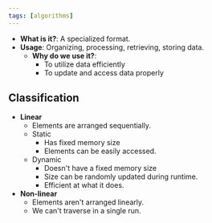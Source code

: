 ```yaml
---
tags: [algorithms]
---
```

- **What is it?**: A specialized format.
- **Usage**: Organizing, processing, retrieving, storing data.
	- **Why do we use it?**:
		- To utilize data efficiently
		- To update and access data properly
## Classification

- **Linear**
	- Elements are arranged sequentially.
	- Static
		- Has fixed memory size
		- Elements can be easily accessed.
	- Dynamic
		- Doesn't have a fixed memory size
		- Size can be randomly updated during runtime.
		- Efficient at what it does.
- **Non-linear**
	- Elements aren't arranged linearly.
	- We can't traverse in a single run.